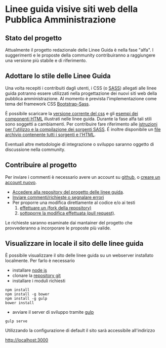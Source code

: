 # Linee guida visive siti web della Pubblica Amministrazione

## Stato del progetto 
Attualmente il progetto redazionale delle Linee Guida è nella fase "alfa". I suggerimenti
e le proposte della community contribuiranno a raggiungere una versione più stabile e di riferimento.

## Adottare lo stile delle Linee Guida
Una volta recepiti i contribuiti dagli utenti, i CSS (o [SASS](http://sass-lang.com)) allegati alle linee guida potranno essere utilizzati nella progettazione dei nuovi siti web della pubblica amministrazione. 
Al momento è prevista l'implementazione come tema del framework CSS [Bootstrap-Sass](http://getbootstrap.com/). 

È possibile scaricare la [versione corrente del css](web/assets/agid-guidelines/dist/css/agid.css) e gli [esempi dei componenti HTML](web/assets/agid-guidelines/dist) illustrati nelle linee guida. Durante la fase alfa tali stili sono soggetti a cambiamenti. Per contribuire fare riferimento alle [istruzioni per l'utilizzo e la compilazione dei sorgenti SASS](web/assets/agid-guidelines/README.md). É inoltre disponibile un [file archivio contenente tutti i sorgenti e l'HTML](web/assets/agid-guidelines-2015-11-20-v.1.zip).

Eventuali altre metodologie di integrazione o sviluppo saranno oggetto di discussione nella community.

## Contribuire al progetto
Per inviare i commenti è necessario avere un account su [github](https://github.com/), o [creare un account nuovo](https://github.com/join).

- [Accedere alla repository del progetto delle linee guida](https://github.com/italia-it/designer.italia.it).
- [Inviare commenti/richieste o segnalare errori](https://github.com/italia-it/designer.italia.it/issues)
- Per proporre una modifica direttamente al codice e/o ai testi 
  1. [effettuare un (fork della repository)](https://help.github.com/articles/fork-a-repo/) 
  2. [sottoporre la modifica effettuata (pull request)](https://help.github.com/articles/using-pull-requests/).

Le richieste saranno esaminate dai mantainer del progetto che provvederanno a incorporare le proposte più valide.

## Visualizzare in locale il sito delle linee guida
È possibile visualizzare il sito delle linee guida su un webserver installato localmente. 
Per farlo è necessario 
- installare [node js](https://nodejs.org/)
- clonare la [repository git](https://github.com/italia-it/designer.italia.it.git)
- installare i moduli richiesti

```
npm install
npm install -g bower
npm install -g gulp
bower install
```

- avviare il server di sviluppo tramite [gulp](http://gulpjs.com/)

```
gulp serve
```

Utilizzando la configurazione di default il sito sarà accessibile all'indirizzo

[http://localhost:3000](http://localhost:3000)

